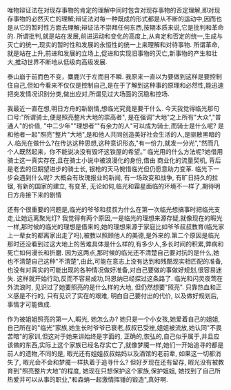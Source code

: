 唯物辩证法在对现存事物的肯定的理解中同时包含对现存事物的否定理解,即对现存事物的必然灭亡的理解;辩证法对每一种既成的形式都是从不断的运动中,因而也是从它的暂时性方面去理解;辩证法不崇拜任何东西,按期本质来说,它是批判和革命的.
所谓批判,就是站在发展,前进运动和变化的高度上,从肯定和否定的统一,生成与灭亡的统一,现实的暂时性和发展的永恒性的统一上来理解和对待事物.
所谓革命,就是站在上升,前进和发展的立场上,促进和实现旧事物的灭亡,新事物的产生和壮大,推动世界不断地从低级向高级发展.

泰山崩于前而色不变，麋鹿兴于左而目不瞬.
我原来一直以为要做到这样是要控制住自己,但如今看来不仅仅是控制自己,是在于了解到这种事的原理和必然性,能迅速把突发情况识别分类,做出应对,所谓见过大场面的沉稳和控场.

我最近一直在想,明日方舟的新剧情,想临光究竟是要干什么.
今天我觉得临光那句口号:"所谓骑士,便是照亮整片大地的崇高者", 是在强调"大地"之上所有"大众","普通人"的价值, "中二少年""理想者""有余力的人"可以成为骑士,而骑士是什么呢? 是和他者一起"照亮"整片"大地",是和他人共同创造美好社会生活的人,是驱散黑暗的人.临光在做什么?在传达这种思想,这种意识形态,"有一份力,就发一分光",“然而几个人既然起来，你不能说决没有毁坏这铁屋的希望。”
临光用的什么方法呢?她借用骑士这一真实存在,且在骑士小说中被浪漫化的身份,借由
商业化的流量契机, 背后是老去的但期望进步的骑士长, 银枪的天马惋惜临光但仍愿意助力变革.
临光下一步会遇到什么呢? 大概会有玫瑰报业的新闻, 有一场政变和战争, 有旷日持久的拉锯, 有新的国家的建立, 有变革, 无论如何,临光和霜星面临的环境不一样了,期待明日方舟接下来的剧情

还有个很重要的问题是,临光的爷爷和叔叔为什么在第一次临光想搞事时把临光支走,让她远离聚光灯?
我觉得有两个原因,一是临光的理想来源存疑,就像现在的暇光一样,那时候的临光的理想是借来的,她的理想来源于家庭比如爷爷叔叔教育(临光家上一辈女的都离家出走了吗),被教以照顾他人的美德,是外来的.第二个原因是临光那时还没看到过这大地上的苦难具体是什么样的,有多少人,多长时间的积累,弊病和死亡如何漫长和折磨.
因为这两点,那时候的临光还不清楚自己要对抗的是什么,她也不清楚自己这种"不清楚",由此,可能在意志上没有达到和残酷现实相匹配的准备,也没有对真实的可能出现的各种情况做好准备,对自己要做的事做好规划,很容易迷失. 这样就开始行动,反而不容易成功,玛恩纳已经探过这条路了.
临光和闪灵夜莺在外流浪时, 见识过了她要照亮的是什么样的大地, 但仍然想要"照亮". 只靠热血和正义感是不行的, 只有见识了实在的艰难, 明白自己要付出的代价, 以及做好规划后, 事情才可能做成.

作为被姐姐照亮的第一人,暇光, 她怎么办? 她只是一个小女孩,她爱着自己的姐姐,自己所在的"临光"家族,她生长时爷爷已衰老,叔叔已受挫,姐姐被流放,她认同"不畏苦暗"的家训,但这对于她来讲始终是字面的, 正确的,恢弘的,自己似乎属于,并且应该做的东西,实际上这个家族已经名存实亡了,就像梦魇一样,她们一开始追寻的都是前人的遗物,不同的是, 暇光还有姐姐叔叔姑妈以及酒馆的老前辈, 如果这一切都消失了, 暇光会不会和梦魇一样执着于追寻什么? 
但好歹现在还有留存, 暇光没有被教育到"照亮整片大地"的程度, 她现在只想保护这个家族,保护姐姐, 她找到了自己所热爱并可以从事的职业,"和森蚺一起激情挥锤的锻造",真好啊.